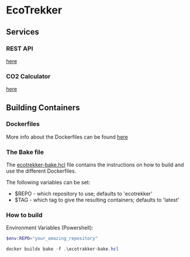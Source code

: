 # EcoTrekker

## Services

### REST API

[here](rest-api/README.md)

### CO2 Calculator

[here](co2-calculator/README.md)


## Building Containers

### Dockerfiles

More info about the Dockerfiles can be found [here](docker/README.md)

### The Bake file

The [ecotrekker-bake.hcl](ecotrekker-bake.hcl) file contains the instructions on how to build and use the different Dockerfiles.

The following variables can be set:

- $REPO - which repository to use; defaults to 'ecotrekker'
- $TAG - which tag to give the resulting containers; defaults to 'latest'

### How to build

Environment Variables (Powershell):

```powershell
$env:REPO="your_amazing_repository"
```

```powershell
docker buildx bake -f .\ecotrakker-bake.hcl
```
